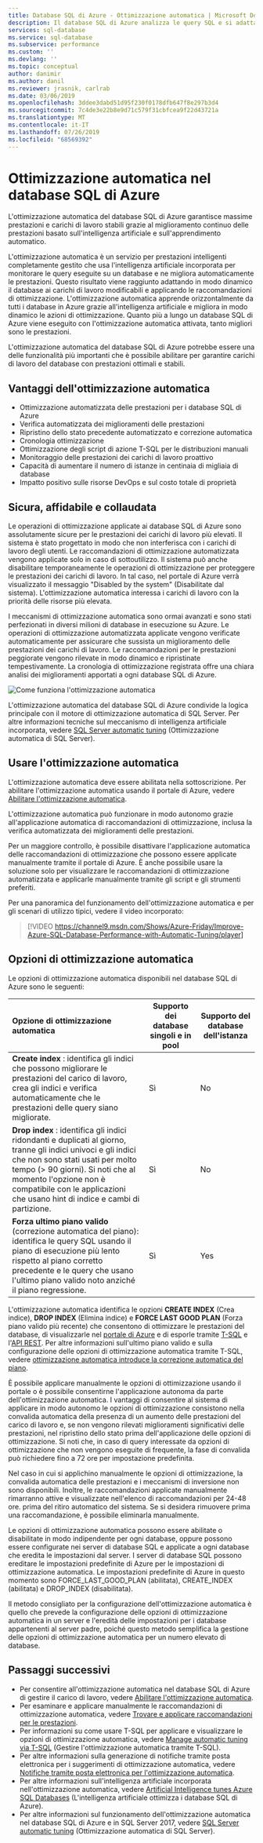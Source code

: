 ```yaml
---
title: Database SQL di Azure - Ottimizzazione automatica | Microsoft Docs
description: Il database SQL di Azure analizza le query SQL e si adatta automaticamente al carico di lavoro dell'utente.
services: sql-database
ms.service: sql-database
ms.subservice: performance
ms.custom: ''
ms.devlang: ''
ms.topic: conceptual
author: danimir
ms.author: danil
ms.reviewer: jrasnik, carlrab
ms.date: 03/06/2019
ms.openlocfilehash: 3ddee3dabd51d95f230f0178dfb647f8e297b3d4
ms.sourcegitcommit: 7c4de3e22b8e9d71c579f31cbfcea9f22d43721a
ms.translationtype: MT
ms.contentlocale: it-IT
ms.lasthandoff: 07/26/2019
ms.locfileid: "68569392"
---
```

# <a name="automatic-tuning-in-azure-sql-database"></a>Ottimizzazione automatica nel database SQL di Azure

L'ottimizzazione automatica del database SQL di Azure garantisce massime prestazioni e carichi di lavoro stabili grazie al miglioramento continuo delle prestazioni basato sull'intelligenza artificiale e sull'apprendimento automatico.

L'ottimizzazione automatica è un servizio per prestazioni intelligenti completamente gestito che usa l'intelligenza artificiale incorporata per monitorare le query eseguite su un database e ne migliora automaticamente le prestazioni. Questo risultato viene raggiunto adattando in modo dinamico il database ai carichi di lavoro modificabili e applicando le raccomandazioni di ottimizzazione. L'ottimizzazione automatica apprende orizzontalmente da tutti i database in Azure grazie all'intelligenza artificiale e migliora in modo dinamico le azioni di ottimizzazione. Quanto più a lungo un database SQL di Azure viene eseguito con l'ottimizzazione automatica attivata, tanto migliori sono le prestazioni.

L'ottimizzazione automatica del database SQL di Azure potrebbe essere una delle funzionalità più importanti che è possibile abilitare per garantire carichi di lavoro del database con prestazioni ottimali e stabili.

## <a name="what-can-automatic-tuning-do-for-you"></a>Vantaggi dell'ottimizzazione automatica

- Ottimizzazione automatizzata delle prestazioni per i database SQL di Azure
- Verifica automatizzata dei miglioramenti delle prestazioni
- Ripristino dello stato precedente automatizzato e correzione automatica
- Cronologia ottimizzazione
- Ottimizzazione degli script di azione T-SQL per le distribuzioni manuali
- Monitoraggio delle prestazioni dei carichi di lavoro proattivo
- Capacità di aumentare il numero di istanze in centinaia di migliaia di database
- Impatto positivo sulle risorse DevOps e sul costo totale di proprietà

## <a name="safe-reliable-and-proven"></a>Sicura, affidabile e collaudata

Le operazioni di ottimizzazione applicate ai database SQL di Azure sono assolutamente sicure per le prestazioni dei carichi di lavoro più elevati. Il sistema è stato progettato in modo che non interferisca con i carichi di lavoro degli utenti. Le raccomandazioni di ottimizzazione automatizzata vengono applicate solo in caso di sottoutilizzo. Il sistema può anche disabilitare temporaneamente le operazioni di ottimizzazione per proteggere le prestazioni dei carichi di lavoro. In tal caso, nel portale di Azure verrà visualizzato il messaggio "Disabled by the system" (Disabilitate dal sistema). L'ottimizzazione automatica interessa i carichi di lavoro con la priorità delle risorse più elevata.

I meccanismi di ottimizzazione automatica sono ormai avanzati e sono stati perfezionati in diversi milioni di database in esecuzione su Azure. Le operazioni di ottimizzazione automatizzata applicate vengono verificate automaticamente per assicurare che sussista un miglioramento delle prestazioni dei carichi di lavoro. Le raccomandazioni per le prestazioni peggiorate vengono rilevate in modo dinamico e ripristinate tempestivamente. La cronologia di ottimizzazione registrata offre una chiara analisi dei miglioramenti apportati a ogni database SQL di Azure. 

![Come funziona l'ottimizzazione automatica](./media/sql-database-automatic-tuning/how-does-automatic-tuning-work.png)

L'ottimizzazione automatica del database SQL di Azure condivide la logica principale con il motore di ottimizzazione automatica di SQL Server. Per altre informazioni tecniche sul meccanismo di intelligenza artificiale incorporata, vedere [SQL Server automatic tuning](https://docs.microsoft.com/sql/relational-databases/automatic-tuning/automatic-tuning) (Ottimizzazione automatica di SQL Server).

## <a name="use-automatic-tuning"></a>Usare l'ottimizzazione automatica

L'ottimizzazione automatica deve essere abilitata nella sottoscrizione. Per abilitare l'ottimizzazione automatica usando il portale di Azure, vedere [Abilitare l'ottimizzazione automatica](sql-database-automatic-tuning-enable.md).

L'ottimizzazione automatica può funzionare in modo autonomo grazie all'applicazione automatica di raccomandazioni di ottimizzazione, inclusa la verifica automatizzata dei miglioramenti delle prestazioni. 

Per un maggiore controllo, è possibile disattivare l'applicazione automatica delle raccomandazioni di ottimizzazione che possono essere applicate manualmente tramite il portale di Azure. È anche possibile usare la soluzione solo per visualizzare le raccomandazioni di ottimizzazione automatizzata e applicarle manualmente tramite gli script e gli strumenti preferiti. 

Per una panoramica del funzionamento dell'ottimizzazione automatica e per gli scenari di utilizzo tipici, vedere il video incorporato:


> [!VIDEO https://channel9.msdn.com/Shows/Azure-Friday/Improve-Azure-SQL-Database-Performance-with-Automatic-Tuning/player]
>

## <a name="automatic-tuning-options"></a>Opzioni di ottimizzazione automatica

Le opzioni di ottimizzazione automatica disponibili nel database SQL di Azure sono le seguenti:

| Opzione di ottimizzazione automatica | Supporto dei database singoli e in pool | Supporto del database dell'istanza |
| :----------------------------- | ----- | ----- |
| **Create index** : identifica gli indici che possono migliorare le prestazioni del carico di lavoro, crea gli indici e verifica automaticamente che le prestazioni delle query siano migliorate. | Sì | No | 
| **Drop index** : identifica gli indici ridondanti e duplicati al giorno, tranne gli indici univoci e gli indici che non sono stati usati per molto tempo (> 90 giorni). Si noti che al momento l'opzione non è compatibile con le applicazioni che usano hint di indice e cambi di partizione. | Sì | No |
| **Forza ultimo piano valido** (correzione automatica del piano): identifica le query SQL usando il piano di esecuzione più lento rispetto al piano corretto precedente e le query che usano l'ultimo piano valido noto anziché il piano regressione. | Sì | Yes |

L'ottimizzazione automatica identifica le opzioni **CREATE INDEX** (Crea indice), **DROP INDEX** (Elimina indice) e **FORCE LAST GOOD PLAN** (Forza piano valido più recente) che consentono di ottimizzare le prestazioni del database, di visualizzarle nel [portale di Azure](sql-database-advisor-portal.md) e di esporle tramite [T-SQL](https://docs.microsoft.com/sql/t-sql/statements/alter-database-transact-sql-set-options?view=azuresqldb-current) e l'[API REST](https://docs.microsoft.com/rest/api/sql/serverautomatictuning). Per altre informazioni sull'ultimo piano valido e sulla configurazione delle opzioni di ottimizzazione automatica tramite T-SQL, vedere [ottimizzazione automatica introduce la correzione automatica del piano](https://azure.microsoft.com/blog/automatic-tuning-introduces-automatic-plan-correction-and-t-sql-management/).

È possibile applicare manualmente le opzioni di ottimizzazione usando il portale o è possibile consentirne l'applicazione autonoma da parte dell'ottimizzazione automatica. I vantaggi di consentire al sistema di applicare in modo autonomo le opzioni di ottimizzazione consistono nella convalida automatica della presenza di un aumento delle prestazioni del carico di lavoro e, se non vengono rilevati miglioramenti significativi delle prestazioni, nel ripristino dello stato prima dell'applicazione delle opzioni di ottimizzazione. Si noti che, in caso di query interessate da opzioni di ottimizzazione che non vengono eseguite di frequente, la fase di convalida può richiedere fino a 72 ore per impostazione predefinita.

Nel caso in cui si applichino manualmente le opzioni di ottimizzazione, la convalida automatica delle prestazioni e i meccanismi di inversione non sono disponibili. Inoltre, le raccomandazioni applicate manualmente rimarranno attive e visualizzate nell'elenco di raccomandazioni per 24-48 ore. prima del ritiro automatico del sistema. Se si desidera rimuovere prima una raccomandazione, è possibile eliminarla manualmente.

Le opzioni di ottimizzazione automatica possono essere abilitate o disabilitate in modo indipendente per ogni database, oppure possono essere configurate nei server di database SQL e applicate a ogni database che eredita le impostazioni dal server. I server di database SQL possono ereditare le impostazioni predefinite di Azure per le impostazioni di ottimizzazione automatica. Le impostazioni predefinite di Azure in questo momento sono FORCE_LAST_GOOD_PLAN (abilitata), CREATE_INDEX (abilitata) e DROP_INDEX (disabilitata).

Il metodo consigliato per la configurazione dell'ottimizzazione automatica è quello che prevede la configurazione delle opzioni di ottimizzazione automatica in un server e l'eredità delle impostazioni per i database appartenenti al server padre, poiché questo metodo semplifica la gestione delle opzioni di ottimizzazione automatica per un numero elevato di database.

## <a name="next-steps"></a>Passaggi successivi

- Per consentire all'ottimizzazione automatica nel database SQL di Azure di gestire il carico di lavoro, vedere [Abilitare l'ottimizzazione automatica](sql-database-automatic-tuning-enable.md).
- Per esaminare e applicare manualmente le raccomandazioni di ottimizzazione automatica, vedere [Trovare e applicare raccomandazioni per le prestazioni](sql-database-advisor-portal.md).
- Per informazioni su come usare T-SQL per applicare e visualizzare le opzioni di ottimizzazione automatica, vedere [Manage automatic tuning via T-SQL](https://azure.microsoft.com/blog/automatic-tuning-introduces-automatic-plan-correction-and-t-sql-management/) (Gestire l'ottimizzazione automatica tramite T-SQL).
- Per altre informazioni sulla generazione di notifiche tramite posta elettronica per i suggerimenti di ottimizzazione automatica, vedere [Notifiche tramite posta elettronica per l'ottimizzazione automatica](sql-database-automatic-tuning-email-notifications.md).
- Per altre informazioni sull'intelligenza artificiale incorporata nell'ottimizzazione automatica, vedere [Artificial Intelligence tunes Azure SQL Databases](https://azure.microsoft.com/blog/artificial-intelligence-tunes-azure-sql-databases/) (L'intelligenza artificiale ottimizza i database SQL di Azure).
- Per altre informazioni sul funzionamento dell'ottimizzazione automatica nel database SQL di Azure e in SQL Server 2017, vedere [SQL Server automatic tuning](https://docs.microsoft.com/sql/relational-databases/automatic-tuning/automatic-tuning) (Ottimizzazione automatica di SQL Server).
